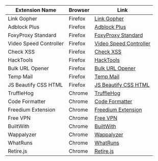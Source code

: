 | Extension Name                | Browser       | Link                                                                                               |
|-------------------------------|---------------|----------------------------------------------------------------------------------------------------|
| Link Gopher                   | Firefox       | [Link Gopher](https://addons.mozilla.org/en-US/firefox/addon/link-gopher/)                          |
| Adblock Plus                  | Firefox       | [Adblock Plus](https://addons.mozilla.org/en-US/firefox/addon/adblock-plus/)                        |
| FoxyProxy Standard            | Firefox       | [FoxyProxy Standard](https://addons.mozilla.org/en-US/firefox/addon/foxyproxy-standard/)            |
| Video Speed Controller        | Firefox       | [Video Speed Controller](https://addons.mozilla.org/en-US/firefox/addon/videospeed/)                |
| Check XSS                     | Firefox       | [Check XSS](https://addons.mozilla.org/en-US/firefox/addon/check-xss/)                              |
| HackTools                     | Firefox       | [HackTools](https://addons.mozilla.org/en-US/firefox/addon/hacktools/)                              |
| Bulk URL Opener               | Firefox       | [Bulk URL Opener](https://addons.mozilla.org/en-US/firefox/addon/bulkurlopener/)                    |
| Temp Mail                     | Firefox       | [Temp Mail](https://addons.mozilla.org/en-US/firefox/addon/temp-mail/)                              |
| JS Beautify CSS HTML          | Firefox       | [JS Beautify CSS HTML](https://addons.mozilla.org/en-US/firefox/addon/js-beautify-css-html/)        |
| TruffleHog                    | Chrome        | [TruffleHog](https://chromewebstore.google.com/detail/bafhdnhjnlcdbjcdcnafhdcphhnfnhjc) |
| Code Formatter                | Chrome        | [Code Formatter](https://chromewebstore.google.com/detail/code-formatter/njpgcnaadikbannefjibknjopmogeidm) |
| Freedium Extension            | Chrome        | [Freedium Extension](https://chrome.google.com/webstore/detail/freedium-extension/nadnhbkjnmmgecnkecpcjbbobkkmihmh/reviews) |
| Free VPN                      | Chrome        | [Free VPN](https://chromewebstore.google.com/detail/touch-vpn-secure-and-unli/bihmplhobchoageeokmgbdihknkjbknd?hl=en) |
| BuiltWith                     | Chrome        | [BuiltWith](https://chromewebstore.google.com/detail/builtwith-technology-prof/dapjbgnjinbpoindlpdmhochffioedbn?hl=en) |
| Wappalyzer                    | Chrome        | [Wappalyzer](https://chromewebstore.google.com/detail/wappalyzer-technology-pro/gppongmhjkpfnbhagpmjfkannfbllamg?hl=en) |
| WhatRuns                      | Chrome        | [WhatRuns](https://chromewebstore.google.com/detail/whatruns/cmkdbmfndkfgebldhnkbfhlneefdaaip?hl=en) |
| Retire.js                     | Chrome        | [Retire.js](https://chromewebstore.google.com/detail/retirejs/moibopkbhjceeedibkbkbchbjnkadmom?hl=en) |
